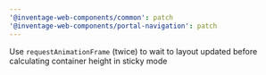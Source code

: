 ```yaml
---
'@inventage-web-components/common': patch
'@inventage-web-components/portal-navigation': patch
---
```


Use `requestAnimationFrame` (twice) to wait to layout updated before calculating container height in sticky mode
